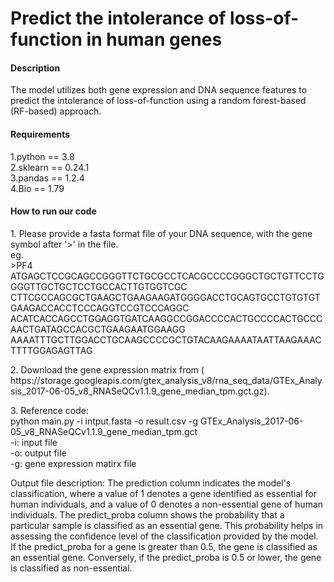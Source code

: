# Predict the intolerance of loss-of-function in human genes

#### Description
The model utilizes both gene expression and DNA sequence features to predict the intolerance of loss-of-function using a random forest-based (RF-based) approach.

#### Requirements
1.python == 3.8<br>
2.sklearn == 0.24.1<br>
3.pandas == 1.2.4<br>
4.Bio == 1.79<br>

#### How to run our code
</p>1. Please provide a fasta format file of your DNA sequence, with the gene symbol after &apos;>&apos; in the file.<br>
eg.<br>
>PF4<br>
ATGAGCTCCGCAGCCGGGTTCTGCGCCTCACGCCCCGGGCTGCTGTTCCTGGGGTTGCTGCTCCTGCCACTTGTGGTCGC
CTTCGCCAGCGCTGAAGCTGAAGAAGATGGGGACCTGCAGTGCCTGTGTGTGAAGACCACCTCCCAGGTCCGTCCCAGGC
ACATCACCAGCCTGGAGGTGATCAAGGCCGGACCCCACTGCCCCACTGCCCAACTGATAGCCACGCTGAAGAATGGAAGG
AAAATTTGCTTGGACCTGCAAGCCCCGCTGTACAAGAAAATAATTAAGAAACTTTTGGAGAGTTAG</p>
</p>2. Download the gene expression matrix from ( https://storage.googleapis.com/gtex_analysis_v8/rna_seq_data/GTEx_Analysis_2017-06-05_v8_RNASeQCv1.1.9_gene_median_tpm.gct.gz).</p>
</p>3. Reference code:<br>
python main.py -i intput.fasta -o result.csv -g GTEx_Analysis_2017-06-05_v8_RNASeQCv1.1.9_gene_median_tpm.gct<br>
-i: input file<br>
-o: output file<br>
-g: gene expression matirx file
</p>
Output file description:
The prediction column indicates the model's classification, where a value of 1 denotes a gene identified as essential for human individuals, and a value of 0 denotes a non-essential gene of human individuals. 
The predict_proba column shows the probability that a particular sample is classified as an essential gene. This probability helps in assessing the confidence level of the classification provided by the model. If the predict_proba for a gene is greater than 0.5, the gene is classified as an essential gene. Conversely, if the predict_proba is 0.5 or lower, the gene is classified as non-essential.
